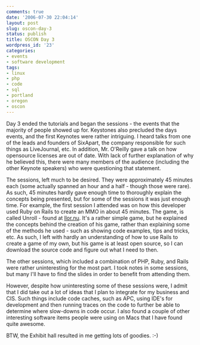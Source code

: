 ```yaml
---
comments: true
date: '2006-07-30 22:04:14'
layout: post
slug: oscon-day-3
status: publish
title: OSCON Day 3
wordpress_id: '23'
categories:
- events
- software development
tags:
- linux
- php
- code
- sql
- portland
- oregon
- oscon
---
```


Day 3 ended the tutorials and began the sessions - the events that the majority of people showed up for. Keystones also precluded the days events, and the first Keynotes were rather intriguing. I heard talks from one of the leads and founders of SixApart, the company responsible for such things as LiveJournal, etc. In addition, Mr. O'Reilly gave a talk on how opensource licenses are out of date. With lack of further explanation of why he believed this, there were many members of the audience (including the other Keynote speakers) who were questioning that statement.

The sessions, left much to be desired. They were approximately 45 minutes each (some actually spanned an hour and a half - though those were rare). As such, 45 minutes hardly gave enough time to thoroughly explain the concepts being presented, but for some of the sessions it was just enough time. For example, the first session I attended was on how this developer used Ruby on Rails to create an MMO in about 45 minutes. The game, is called Unroll - found at <a href="http://llor.nu">llor.nu</a>. It's a rather simple game, but he explained the concepts behind the creation of his game, rather than explaining some of the methods he used - such as showing code examples, tips and tricks, etc. As such, I left with hardly an understanding of how to use Rails to create a game of my own, but his game is at least open source, so I can download the source code and figure out what I need to then.

The other sessions, which included a combination of PHP, Ruby, and Rails were rather uninteresting for the most part. I took notes in some sessions, but many I'll have to find the slides in order to benefit from attending them. 

However, despite how uninteresting some of these sessions were, I admit that I did take out a lot of ideas that I plan to integrate for my business and CIS. Such things include code caches, such as APC, using IDE's for development and then running traces on the code to further be able to determine where slow-downs in code occur. I also found a couple of other interesting software items people were using on Macs that I have found quite awesome.

BTW, the Exhibit hall resulted in me getting lots of goodies. :-)
